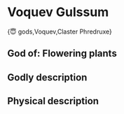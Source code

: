 # Voquev Gulssum

{😇 gods,Voquev,Claster Phredruxe}

## **God of:** Flowering plants

## **Godly description**

## **Physical description**

